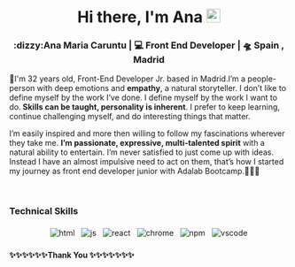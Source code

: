 <div align="center">
   <h1>Hi there, I'm Ana <img src="https://media.giphy.com/media/hvRJCLFzcasrR4ia7z/giphy.gif" width="25px"> </h1>

</div>

<div align="center">
<h3>  :dizzy:Ana Maria Caruntu | 💻 Front End Developer | 🛸 Spain , Madrid </h3>

</div>
<div align="left">
  <p> 🌈I'm 32 years old, Front-End Developer Jr. based in Madrid.I’m a people-person with deep emotions and <strong>empathy</strong>, a natural storyteller.
  I don’t like to define myself by the work I’ve done. I define myself by the work I want to do.<strong> Skills can be taught, personality is inherent</strong>. I prefer to keep learning, continue challenging myself, and do interesting things that matter. 
  <br>
  <p>I’m easily inspired and more then willing to follow my fascinations wherever they take me. <strong>I’m passionate, expressive, multi-talented spirit</strong> with a natural ability to entertain. I’m never satisfied to just come up with ideas. Instead I have an almost impulsive need to act on them, that’s how I started my journey as  front end developer junior with Adalab Bootcamp.🚀🚀🚀 </p>
  </p>
  </div>

  <br>

### Technical Skills

<p align="center">
  <img src="https://raw.githubusercontent.com/anamcaruntu/anamcaruntu/master/svg/dev/languages/html.svg" alt="html" style="vertical-align:top; margin:4px">    
  <img src="https://raw.githubusercontent.com/anamcaruntu/anamcaruntu/master/svg/dev/languages/js.svg" alt="js" style="vertical-align:top; margin:4px">
  <img src="https://raw.githubusercontent.com/anamcaruntu/anamcaruntu/master/svg/dev/frameworks/react.svg" alt="react" style="vertical-align:top; margin:4px">
  <img src="https://raw.githubusercontent.com/anamcaruntu/anamcaruntu/master/svg/dev/misc/chrome.svg" alt="chrome" style="vertical-align:top; margin:4px">
  <img src="https://raw.githubusercontent.com/anamcaruntu/anamcaruntu/master/svg/dev/services/npm.svg" alt="npm" style="vertical-align:top; margin:4px">
  <img src="https://raw.githubusercontent.com/anamcaruntu/anamcaruntu/master/svg/dev/tools/visualstudio_code.svg" alt="vscode" style="vertical-align:top; margin:4px">
</p>

   <h4>✨✨✨✨✨✨Thank You ✨✨✨✨✨✨✨</h4>

</p>

